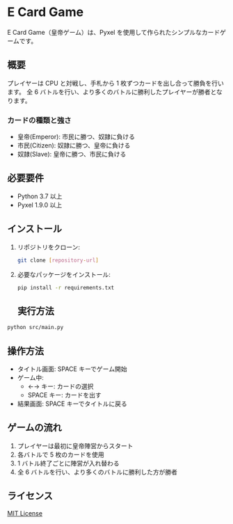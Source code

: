 # E Card Game

E Card Game（皇帝ゲーム）は、Pyxel を使用して作られたシンプルなカードゲームです。

## 概要

プレイヤーは CPU と対戦し、手札から 1 枚ずつカードを出し合って勝負を行います。
全 6 バトルを行い、より多くのバトルに勝利したプレイヤーが勝者となります。

### カードの種類と強さ

- 皇帝(Emperor): 市民に勝つ、奴隷に負ける
- 市民(Citizen): 奴隷に勝つ、皇帝に負ける
- 奴隷(Slave): 皇帝に勝つ、市民に負ける

## 必要要件

- Python 3.7 以上
- Pyxel 1.9.0 以上

## インストール

1. リポジトリをクローン:

   ```bash
   git clone [repository-url]
   ```

2. 必要なパッケージをインストール:

   ```bash
   pip install -r requirements.txt
   ```

   ## 実行方法

```bash
python src/main.py
```

## 操作方法

- タイトル画面: SPACE キーでゲーム開始
- ゲーム中:
  - ←→ キー: カードの選択
  - SPACE キー: カードを出す
- 結果画面: SPACE キーでタイトルに戻る

## ゲームの流れ

1. プレイヤーは最初に皇帝陣営からスタート
2. 各バトルで 5 枚のカードを使用
3. 1 バトル終了ごとに陣営が入れ替わる
4. 全 6 バトルを行い、より多くのバトルに勝利した方が勝者

## ライセンス

[MIT License](LICENSE)
